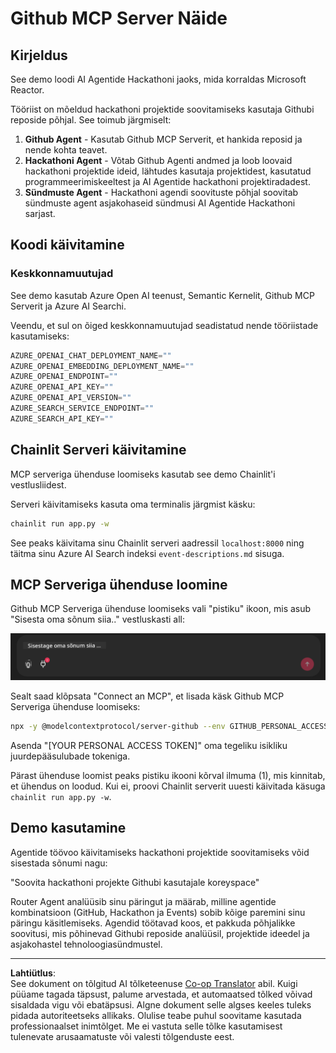 <!--
CO_OP_TRANSLATOR_METADATA:
{
  "original_hash": "9bf0395cbc541ce8db2a9699c8678dfc",
  "translation_date": "2025-10-11T11:29:29+00:00",
  "source_file": "11-agentic-protocols/code_samples/github-mcp/README.md",
  "language_code": "et"
}
-->
# Github MCP Server Näide

## Kirjeldus

See demo loodi AI Agentide Hackathoni jaoks, mida korraldas Microsoft Reactor.

Tööriist on mõeldud hackathoni projektide soovitamiseks kasutaja Githubi reposide põhjal. See toimub järgmiselt:

1. **Github Agent** - Kasutab Github MCP Serverit, et hankida reposid ja nende kohta teavet.
2. **Hackathoni Agent** - Võtab Github Agenti andmed ja loob loovaid hackathoni projektide ideid, lähtudes kasutaja projektidest, kasutatud programmeerimiskeeltest ja AI Agentide hackathoni projektiradadest.
3. **Sündmuste Agent** - Hackathoni agendi soovituste põhjal soovitab sündmuste agent asjakohaseid sündmusi AI Agentide Hackathoni sarjast.

## Koodi käivitamine

### Keskkonnamuutujad

See demo kasutab Azure Open AI teenust, Semantic Kernelit, Github MCP Serverit ja Azure AI Searchi.

Veendu, et sul on õiged keskkonnamuutujad seadistatud nende tööriistade kasutamiseks:

```python
AZURE_OPENAI_CHAT_DEPLOYMENT_NAME=""
AZURE_OPENAI_EMBEDDING_DEPLOYMENT_NAME=""
AZURE_OPENAI_ENDPOINT=""
AZURE_OPENAI_API_KEY=""
AZURE_OPENAI_API_VERSION=""
AZURE_SEARCH_SERVICE_ENDPOINT=""
AZURE_SEARCH_API_KEY=""
``` 


## Chainlit Serveri käivitamine

MCP serveriga ühenduse loomiseks kasutab see demo Chainlit'i vestlusliidest.

Serveri käivitamiseks kasuta oma terminalis järgmist käsku:

```bash
chainlit run app.py -w
```


See peaks käivitama sinu Chainlit serveri aadressil `localhost:8000` ning täitma sinu Azure AI Search indeksi `event-descriptions.md` sisuga.

## MCP Serveriga ühenduse loomine

Github MCP Serveriga ühenduse loomiseks vali "pistiku" ikoon, mis asub "Sisesta oma sõnum siia.." vestluskasti all:

![MCP Ühendus](../../../../../translated_images/mcp-chainlit-1.7ed66d648e3cfb28f1ea5f320b91e4404df4a24a0f236ce3de999666621f1cfc.et.png)

Sealt saad klõpsata "Connect an MCP", et lisada käsk Github MCP Serveriga ühenduse loomiseks:

```bash
npx -y @modelcontextprotocol/server-github --env GITHUB_PERSONAL_ACCESS_TOKEN=[YOUR PERSONAL ACCESS TOKEN]
```


Asenda "[YOUR PERSONAL ACCESS TOKEN]" oma tegeliku isikliku juurdepääsulubade tokeniga.

Pärast ühenduse loomist peaks pistiku ikooni kõrval ilmuma (1), mis kinnitab, et ühendus on loodud. Kui ei, proovi Chainlit serverit uuesti käivitada käsuga `chainlit run app.py -w`.

## Demo kasutamine

Agentide töövoo käivitamiseks hackathoni projektide soovitamiseks võid sisestada sõnumi nagu:

"Soovita hackathoni projekte Githubi kasutajale koreyspace"

Router Agent analüüsib sinu päringut ja määrab, milline agentide kombinatsioon (GitHub, Hackathon ja Events) sobib kõige paremini sinu päringu käsitlemiseks. Agendid töötavad koos, et pakkuda põhjalikke soovitusi, mis põhinevad Githubi reposide analüüsil, projektide ideedel ja asjakohastel tehnoloogiasündmustel.

---

**Lahtiütlus**:  
See dokument on tõlgitud AI tõlketeenuse [Co-op Translator](https://github.com/Azure/co-op-translator) abil. Kuigi püüame tagada täpsust, palume arvestada, et automaatsed tõlked võivad sisaldada vigu või ebatäpsusi. Algne dokument selle algses keeles tuleks pidada autoriteetseks allikaks. Olulise teabe puhul soovitame kasutada professionaalset inimtõlget. Me ei vastuta selle tõlke kasutamisest tulenevate arusaamatuste või valesti tõlgenduste eest.
